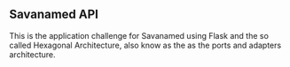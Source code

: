 ## Savanamed API

This is the application challenge for Savanamed using Flask and
the so called Hexagonal Architecture, also know as the as
the ports and adapters architecture.